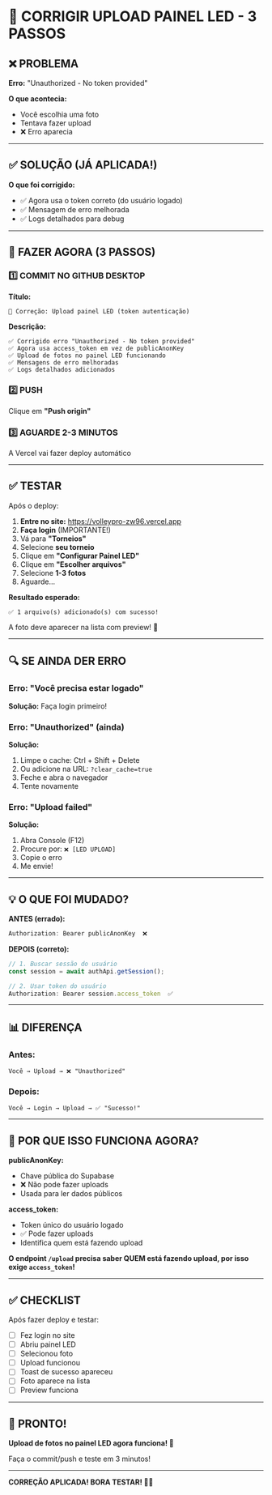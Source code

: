 # 🔧 CORRIGIR UPLOAD PAINEL LED - 3 PASSOS

## ❌ PROBLEMA

**Erro:** "Unauthorized - No token provided"

**O que acontecia:**
- Você escolhia uma foto
- Tentava fazer upload
- ❌ Erro aparecia

---

## ✅ SOLUÇÃO (JÁ APLICADA!)

**O que foi corrigido:**
- ✅ Agora usa o token correto (do usuário logado)
- ✅ Mensagem de erro melhorada
- ✅ Logs detalhados para debug

---

## 🚀 FAZER AGORA (3 PASSOS)

### 1️⃣ COMMIT NO GITHUB DESKTOP

**Título:**
```
🔧 Correção: Upload painel LED (token autenticação)
```

**Descrição:**
```
✅ Corrigido erro "Unauthorized - No token provided"
✅ Agora usa access_token em vez de publicAnonKey
✅ Upload de fotos no painel LED funcionando
✅ Mensagens de erro melhoradas
✅ Logs detalhados adicionados
```

### 2️⃣ PUSH

Clique em **"Push origin"**

### 3️⃣ AGUARDE 2-3 MINUTOS

A Vercel vai fazer deploy automático

---

## ✅ TESTAR

Após o deploy:

1. **Entre no site:** https://volleypro-zw96.vercel.app
2. **Faça login** (IMPORTANTE!)
3. Vá para **"Torneios"**
4. Selecione **seu torneio**
5. Clique em **"Configurar Painel LED"**
6. Clique em **"Escolher arquivos"**
7. Selecione **1-3 fotos**
8. Aguarde...

**Resultado esperado:**
```
✅ 1 arquivo(s) adicionado(s) com sucesso!
```

A foto deve aparecer na lista com preview! 🎉

---

## 🔍 SE AINDA DER ERRO

### Erro: "Você precisa estar logado"
**Solução:** Faça login primeiro!

### Erro: "Unauthorized" (ainda)
**Solução:**
1. Limpe o cache: Ctrl + Shift + Delete
2. Ou adicione na URL: `?clear_cache=true`
3. Feche e abra o navegador
4. Tente novamente

### Erro: "Upload failed"
**Solução:**
1. Abra Console (F12)
2. Procure por: `❌ [LED UPLOAD]`
3. Copie o erro
4. Me envie!

---

## 💡 O QUE FOI MUDADO?

**ANTES (errado):**
```typescript
Authorization: Bearer publicAnonKey  ❌
```

**DEPOIS (correto):**
```typescript
// 1. Buscar sessão do usuário
const session = await authApi.getSession();

// 2. Usar token do usuário
Authorization: Bearer session.access_token  ✅
```

---

## 📊 DIFERENÇA

### Antes:
```
Você → Upload → ❌ "Unauthorized"
```

### Depois:
```
Você → Login → Upload → ✅ "Sucesso!"
```

---

## 🎯 POR QUE ISSO FUNCIONA AGORA?

**publicAnonKey:**
- Chave pública do Supabase
- ❌ Não pode fazer uploads
- Usada para ler dados públicos

**access_token:**
- Token único do usuário logado
- ✅ Pode fazer uploads
- Identifica quem está fazendo upload

**O endpoint `/upload` precisa saber QUEM está fazendo upload, por isso exige `access_token`!**

---

## ✅ CHECKLIST

Após fazer deploy e testar:

- [ ] Fez login no site
- [ ] Abriu painel LED
- [ ] Selecionou foto
- [ ] Upload funcionou
- [ ] Toast de sucesso apareceu
- [ ] Foto aparece na lista
- [ ] Preview funciona

---

## 🎉 PRONTO!

**Upload de fotos no painel LED agora funciona! 🚀**

Faça o commit/push e teste em 3 minutos!

---

**CORREÇÃO APLICADA! BORA TESTAR! 🏐📸**
